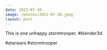 ```yaml
---
date: 2021-07-30
image: /photos/2021-07-30.jpeg
layout: post
---
```


This is one unhappy stormtrooper. #blender3d 

#starwars #stormtrooper
